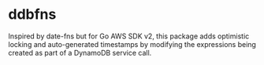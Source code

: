 # ddbfns

Inspired by date-fns but for Go AWS SDK v2, this package adds optimistic locking and auto-generated timestamps by 
modifying the expressions being created as part of a DynamoDB service call.
